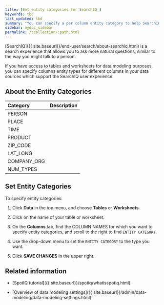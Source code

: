 ```yaml
---
title: [Set entity categories for SearchIQ ]
keywords: tbd
last_updated: tbd
summary: "You can specify a per column entity category to help SearchIQ."
sidebar: mydoc_sidebar
permalink: /:collection/:path.html
---
```


[SearchIQ]({{ site.baseurl}}/end-user/search/about-searchiq.html) is a search
experience that allows you to ask more natural questions, similar to the way you
might talk to a person.

If you have access to tables and worksheets for data modeling purposes, you can
specify columns entity types for different columns in your data sources which
support the SearchIQ user experience.

## About the Entity Categories

| Category            | Description                                          |
| :---                | :---                                                 |
| PERSON              |                                                      |
| PLACE               |                                                      |
| TIME                |                                                      |
| PRODUCT             |                                                      |
| ZIP_CODE            |                                                      |
| LAT_LONG            |                                                      |
| COMPANY_ORG         |                                                      |
| NUM_TYPES           |                                                      |

## Set Entity Categories

To specify entity categories:

1. Click **Data** in the top menu, and choose **Tables** or **Worksheets**.

2. Click on the name of your table or worksheet.

3. On the **Columns** tab, find the COLUMN NAMES for which you want to specify entity categories, and scroll to the right to find `ENTITY CATEGORY`.

4. Use the drop-down menu to set the `ENTITY CATEGORY` to the type you want.

5. Click **SAVE CHANGES** in the upper right.


## Related information

* [SpotIQ tutorial]({{ site.baseurl}}/spotiq/whatisspotiq.html)

* [Overview of data modeling settings]({{ site.baseurl}}/admin/data-modeling/data-modeling-settings.html)
